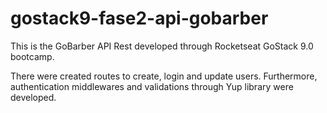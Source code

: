 # gostack9-fase2-api-gobarber
This is the GoBarber API Rest developed through Rocketseat GoStack 9.0 bootcamp.

There were created routes to create, login and update users. Furthermore, authentication middlewares and validations through
Yup library were developed.

